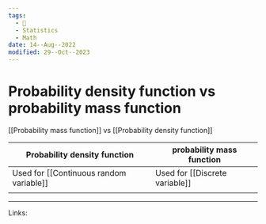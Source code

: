 ```yaml
---
tags:
  - 🌱
  - Statistics
  - Math
date: 14--Aug--2022
modified: 29--Oct--2023
---
```


# Probability density function vs probability mass function

[[Probability mass function]] vs [[Probability density function]]

| Probability density function            | probability mass function      |
| --------------------------------------- | ------------------------------ |
| Used for [[Continuous random variable]] | Used for [[Discrete variable]] |
|                                         |                                |

---
Links: 